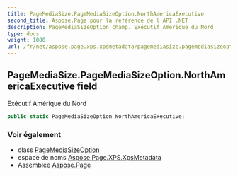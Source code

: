 ```yaml
---
title: PageMediaSize.PageMediaSizeOption.NorthAmericaExecutive
second_title: Aspose.Page pour la référence de l'API .NET
description: PageMediaSizeOption champ. Exécutif Amérique du Nord
type: docs
weight: 1080
url: /fr/net/aspose.page.xps.xpsmetadata/pagemediasize.pagemediasizeoption/northamericaexecutive/
---
```

## PageMediaSize.PageMediaSizeOption.NorthAmericaExecutive field

Exécutif Amérique du Nord

```csharp
public static PageMediaSizeOption NorthAmericaExecutive;
```

### Voir également

* class [PageMediaSizeOption](../)
* espace de noms [Aspose.Page.XPS.XpsMetadata](../../pagemediasize.pagemediasizeoption/)
* Assemblée [Aspose.Page](../../../)


